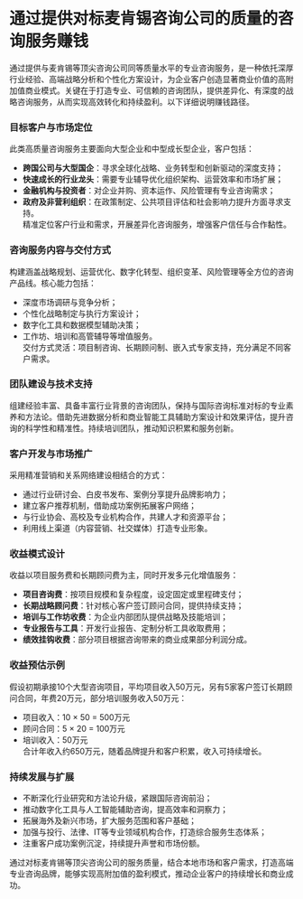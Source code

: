 # 通过提供对标麦肯锡咨询公司的质量的咨询服务赚钱

通过提供与麦肯锡等顶尖咨询公司同等质量水平的专业咨询服务，是一种依托深厚行业经验、高端战略分析和个性化方案设计，为企业客户创造显著商业价值的高附加值商业模式。关键在于打造专业、可信赖的咨询团队，提供差异化、有深度的战略咨询服务，从而实现高效转化和持续盈利。以下详细说明赚钱路径。

### 目标客户与市场定位  
此类高质量咨询服务主要面向大型企业和中型成长型企业，客户包括：  
* **跨国公司与大型国企**：寻求全球化战略、业务转型和创新驱动的深度支持；  
* **快速成长的行业龙头**：需要专业辅导优化组织架构、运营效率和市场扩展；  
* **金融机构与投资者**：对企业并购、资本运作、风险管理有专业咨询需求；  
* **政府及非营利组织**：在政策制定、公共项目评估和社会影响力提升方面寻求支持。  
精准定位客户行业和需求，开展差异化咨询服务，增强客户信任与合作黏性。

### 咨询服务内容与交付方式  
构建涵盖战略规划、运营优化、数字化转型、组织变革、风险管理等全方位的咨询产品线。核心能力包括：  
* 深度市场调研与竞争分析；  
* 个性化战略制定与执行方案设计；  
* 数字化工具和数据模型辅助决策；  
* 工作坊、培训和高管辅导等增值服务。  
交付方式灵活：项目制咨询、长期顾问制、嵌入式专家支持，充分满足不同客户需求。

### 团队建设与技术支持  
组建经验丰富、具备丰富行业背景的咨询团队，保持与国际咨询标准对标的专业素养和方法论。借助先进数据分析和商业智能工具辅助方案设计和效果评估，提升咨询的科学性和精准性。持续培训团队，推动知识积累和服务创新。

### 客户开发与市场推广  
采用精准营销和关系网络建设相结合的方式：  
* 通过行业研讨会、白皮书发布、案例分享提升品牌影响力；  
* 建立客户推荐机制，借助成功案例拓展客户网络；  
* 与行业协会、高校及专业机构合作，共建人才和资源平台；  
* 利用线上渠道（内容营销、社交媒体）打造专业形象。  

### 收益模式设计  
收益以项目服务费和长期顾问费为主，同时开发多元化增值服务：  
* **项目咨询费**：按项目规模和复杂程度，设定固定或里程碑支付；  
* **长期战略顾问费**：针对核心客户签订顾问合同，提供持续支持；  
* **培训与工作坊收费**：为企业内部团队提供战略及技能培训；  
* **专业报告与工具**：开发行业报告、定制分析工具收取费用；  
* **绩效挂钩收费**：部分项目根据咨询带来的商业成果部分利润分成。  

### 收益预估示例  
假设初期承接10个大型咨询项目，平均项目收入50万元，另有5家客户签订长期顾问合同，年费20万元，部分培训服务收入50万元：  
* 项目收入：10 × 50 = 500万元  
* 顾问合同：5 × 20 = 100万元  
* 培训收入：50万元  
合计年收入约650万元，随着品牌提升和客户积累，收入可持续增长。

### 持续发展与扩展  
* 不断深化行业研究和方法论升级，紧跟国际咨询前沿；  
* 推动数字化工具与人工智能辅助咨询，提高效率和洞察力；  
* 拓展海外及新兴市场，扩大服务范围和客户基础；  
* 加强与投行、法律、IT等专业领域机构合作，打造综合服务生态体系；  
* 注重客户成功案例沉淀，持续提升声誉和市场份额。

通过对标麦肯锡等顶尖咨询公司的服务质量，结合本地市场和客户需求，打造高端专业咨询品牌，能够实现高附加值的盈利模式，推动企业客户的持续增长和商业成功。